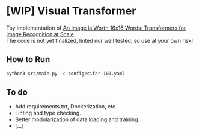 # [WIP] Visual Transformer
Toy implementation of [An Image is Worth 16x16 Words: Transformers for Image Recognition at Scale](https://arxiv.org/abs/2010.11929).  
The code is not yet finalized, linted nor well tested, so use at your own risk!

## How to Run
```sh
python3 src/main.py -c config/cifar-100.yaml
```

## To do
- Add requirements.txt, Dockerization, etc.
- Linting and type checking.
- Better modularization of data loading and training.
- [...]